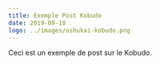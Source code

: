 ```yaml
---
title: Exemple Post Kobudo
date: 2019-09-10
logo: ../images/oshukai-kobudo.png
---
```


Ceci est un exemple de post sur le Kobudo.
